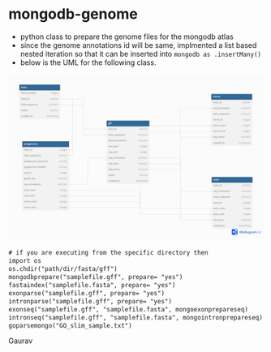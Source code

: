 # mongodb-genome

- python class to prepare the genome files for the mongodb atlas
- since the genome annotations id will be same, implmented a list based nested iteration so that it can be inserted into ``` mongodb as .insertMany() ```
- below is the UML for the following class.

<img src = "https://github.com/gauravcodepro/mongodb-genome/blob/main/UML.png" >
  
```
# if you are executing from the specific directory then
import os
os.chdir("path/dir/fasta/gff")
mongodbprepare("samplefile.gff", prepare= "yes")
fastaindex("samplefile.fasta", prepare= "yes")
exonparse("samplefile.gff", prepare= "yes")
intronparse("samplefile.gff", prepare= "yes")
exonseq("samplefile.gff", "samplefile.fasta", mongoexonprepareseq)
intronseq("samplefile.gff", "samplefile.fasta", mongointronprepareseq)
goparsemongo("GO_slim_sample.txt")
```

Gaurav

